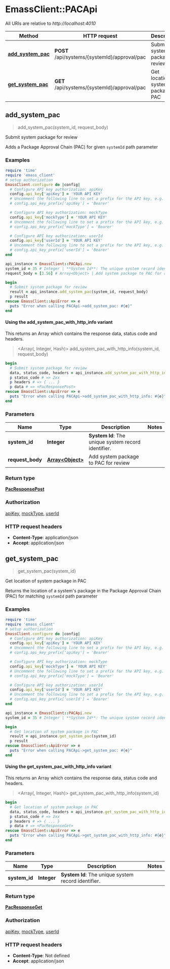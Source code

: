 # EmassClient::PACApi

All URIs are relative to *http://localhost:4010*

| Method | HTTP request | Description |
| ------ | ------------ | ----------- |
| [**add_system_pac**](PACApi.md#add_system_pac) | **POST** /api/systems/{systemId}/approval/pac | Submit system package for review |
| [**get_system_pac**](PACApi.md#get_system_pac) | **GET** /api/systems/{systemId}/approval/pac | Get location of system package in PAC |


## add_system_pac

> <PacResponsePost> add_system_pac(system_id, request_body)

Submit system package for review

Adds a Package Approval Chain (PAC) for given `systemId` path parameter

### Examples

```ruby
require 'time'
require 'emass_client'
# setup authorization
EmassClient.configure do |config|
  # Configure API key authorization: apiKey
  config.api_key['apiKey'] = 'YOUR API KEY'
  # Uncomment the following line to set a prefix for the API key, e.g. 'Bearer' (defaults to nil)
  # config.api_key_prefix['apiKey'] = 'Bearer'

  # Configure API key authorization: mockType
  config.api_key['mockType'] = 'YOUR API KEY'
  # Uncomment the following line to set a prefix for the API key, e.g. 'Bearer' (defaults to nil)
  # config.api_key_prefix['mockType'] = 'Bearer'

  # Configure API key authorization: userId
  config.api_key['userId'] = 'YOUR API KEY'
  # Uncomment the following line to set a prefix for the API key, e.g. 'Bearer' (defaults to nil)
  # config.api_key_prefix['userId'] = 'Bearer'
end

api_instance = EmassClient::PACApi.new
system_id = 35 # Integer | **System Id**: The unique system record identifier.
request_body = [3.56] # Array<Object> | Add system package to PAC for review

begin
  # Submit system package for review
  result = api_instance.add_system_pac(system_id, request_body)
  p result
rescue EmassClient::ApiError => e
  puts "Error when calling PACApi->add_system_pac: #{e}"
end
```

#### Using the add_system_pac_with_http_info variant

This returns an Array which contains the response data, status code and headers.

> <Array(<PacResponsePost>, Integer, Hash)> add_system_pac_with_http_info(system_id, request_body)

```ruby
begin
  # Submit system package for review
  data, status_code, headers = api_instance.add_system_pac_with_http_info(system_id, request_body)
  p status_code # => 2xx
  p headers # => { ... }
  p data # => <PacResponsePost>
rescue EmassClient::ApiError => e
  puts "Error when calling PACApi->add_system_pac_with_http_info: #{e}"
end
```

### Parameters

| Name | Type | Description | Notes |
| ---- | ---- | ----------- | ----- |
| **system_id** | **Integer** | **System Id**: The unique system record identifier. |  |
| **request_body** | [**Array&lt;Object&gt;**](Object.md) | Add system package to PAC for review |  |

### Return type

[**PacResponsePost**](PacResponsePost.md)

### Authorization

[apiKey](../README.md#apiKey), [mockType](../README.md#mockType), [userId](../README.md#userId)

### HTTP request headers

- **Content-Type**: application/json
- **Accept**: application/json


## get_system_pac

> <PacResponseGet> get_system_pac(system_id)

Get location of system package in PAC

Returns the location of a system's package in the Package Approval Chain (PAC) for matching `systemId` path parameter

### Examples

```ruby
require 'time'
require 'emass_client'
# setup authorization
EmassClient.configure do |config|
  # Configure API key authorization: apiKey
  config.api_key['apiKey'] = 'YOUR API KEY'
  # Uncomment the following line to set a prefix for the API key, e.g. 'Bearer' (defaults to nil)
  # config.api_key_prefix['apiKey'] = 'Bearer'

  # Configure API key authorization: mockType
  config.api_key['mockType'] = 'YOUR API KEY'
  # Uncomment the following line to set a prefix for the API key, e.g. 'Bearer' (defaults to nil)
  # config.api_key_prefix['mockType'] = 'Bearer'

  # Configure API key authorization: userId
  config.api_key['userId'] = 'YOUR API KEY'
  # Uncomment the following line to set a prefix for the API key, e.g. 'Bearer' (defaults to nil)
  # config.api_key_prefix['userId'] = 'Bearer'
end

api_instance = EmassClient::PACApi.new
system_id = 35 # Integer | **System Id**: The unique system record identifier.

begin
  # Get location of system package in PAC
  result = api_instance.get_system_pac(system_id)
  p result
rescue EmassClient::ApiError => e
  puts "Error when calling PACApi->get_system_pac: #{e}"
end
```

#### Using the get_system_pac_with_http_info variant

This returns an Array which contains the response data, status code and headers.

> <Array(<PacResponseGet>, Integer, Hash)> get_system_pac_with_http_info(system_id)

```ruby
begin
  # Get location of system package in PAC
  data, status_code, headers = api_instance.get_system_pac_with_http_info(system_id)
  p status_code # => 2xx
  p headers # => { ... }
  p data # => <PacResponseGet>
rescue EmassClient::ApiError => e
  puts "Error when calling PACApi->get_system_pac_with_http_info: #{e}"
end
```

### Parameters

| Name | Type | Description | Notes |
| ---- | ---- | ----------- | ----- |
| **system_id** | **Integer** | **System Id**: The unique system record identifier. |  |

### Return type

[**PacResponseGet**](PacResponseGet.md)

### Authorization

[apiKey](../README.md#apiKey), [mockType](../README.md#mockType), [userId](../README.md#userId)

### HTTP request headers

- **Content-Type**: Not defined
- **Accept**: application/json

